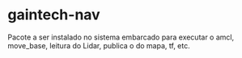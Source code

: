 # gaintech-nav

Pacote a ser instalado no sistema embarcado para executar o amcl, move_base, leitura do Lidar, publica o do mapa, tf, etc.
